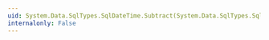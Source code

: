 ```yaml
---
uid: System.Data.SqlTypes.SqlDateTime.Subtract(System.Data.SqlTypes.SqlDateTime,System.TimeSpan)
internalonly: False
---
```

